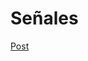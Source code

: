# Señales

[Post](https://mgarciaisaia.github.io/tutorial-c/blog/2013/12/31/me-di-cuenta-que-me-tiraste-la-senal/)
